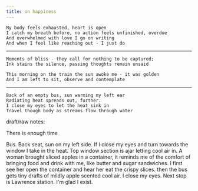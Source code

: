 ```yaml
---
title: on happiness
---
```


```
My body feels exhausted, heart is open 
I catch my breath before, no action feels unfinished, overdue 
And overwhelmed with love I go on writing 
And when I feel like reaching out - I just do 
```


---


```
Moments of bliss - they call for nothing to be captured;
Ink stains the silence, passing thoughts remain unsaid

This morning on the train the sun awoke me - it was golden
And I am left to sit, observe and contemplate

```

---


```
Back of an empty bus, sun warming my left ear 
Radiating heat spreads out, further.
I close my eyes to let the heat sink in
Travel though body as streams flow through water

```

draft/raw notes:

There is enough time 

Bus. Back seat, sun on my left side. If I close my eyes and turn towards the window I take in the heat. 
Top window section is ajar letting cool air in. A woman brought sliced apples in a container, it reminds me of the comfort of bringing food and drink with me, like butter and sugar sandwiches. I first see her open the container and hear her eat the crispy slices. then the bus gets tiny drafts of mildly apple scented cool air. I close my eyes. 
Next stop is Lawrence station. I'm glad I exist. 
